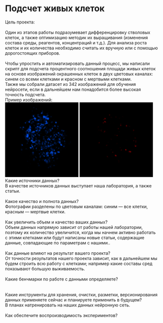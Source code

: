 # Подсчет живых клеток
Цель проекта: <br>
<br>
Один из этапов работы подразумевает дифференцировку стволовых клеток, а также оптимизацию методик их выращивания (изменения состава среды, реагентов, концентраций и т.д.). Для анализа роста клеток и их количества необходимо считать их вручную или с помощью дорогостоящих приборов.<br>
<br>
Чтобы упростить и автоматизировать данный процесс, мы написали скрипт для подсчета процентного соотношения площади живых клеток на основе изображений окрашенных клеток в двух цветовых каналах: синем со всеми клетками и красном с мертвыми клетками.<br>
Также мы собрали датасет из 342 изображений для обучения нейросети, если в дальнейшем нам понадобится более высокая точность подсчета.<br>
Пример изображений:<br>
![Image](/images/8_2_all.png)
![Image](/images/8_2_dead.png)
<br>
Какие источники данных?<br>
В качестве источников данных выступает наша лаборатория, а также статьи.<br>
<br>
Какое качество и полнота данных?<br>
Фотографии разделены по цветовым каналам: синим — все клетки, красным — мертвые клетки.<br>
<br>
Как увеличить объем и качество ваших данных?<br>
Объем данных напрямую зависит от работы нашей лаборатории, поэтому их количество увеличится, когда мы начнем активно работать с этими клетками или будут написаны новые статьи, содержащие данные, совпадающие по параметрам с нашими..<br>
<br>
Как данные влияют на результат вашего проекта?<br>
От точности результатов нашего проекта зависит, как в дальнейшем мы будем строить всю работу с клетками; например какие составы сред показывают большую выживаемость.<br>
<br>
Какие бенчмарки по работе с данными определяете?<br>
<br>
<br>
Какие инструменты для хранения, очистки, разметки, версионирования данных применяете сейчас и планируете применить в будущем?<br>
В планах натренировать на наших данных нейронную сеть.<br>
<br>
Как обеспечите воспроизводимость экспериментов?<br>
<br>
<br>
